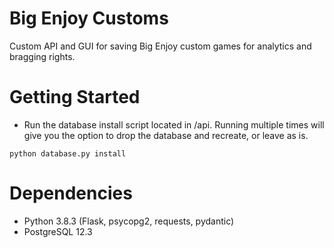# Big Enjoy Customs
Custom API and GUI for saving Big Enjoy custom games for analytics and bragging rights.

# Getting Started
* Run the database install script located in /api. Running multiple times will give you the option to drop the database and recreate, or leave as is.
```
python database.py install
```

# Dependencies 
* Python 3.8.3 (Flask, psycopg2, requests, pydantic)
* PostgreSQL 12.3